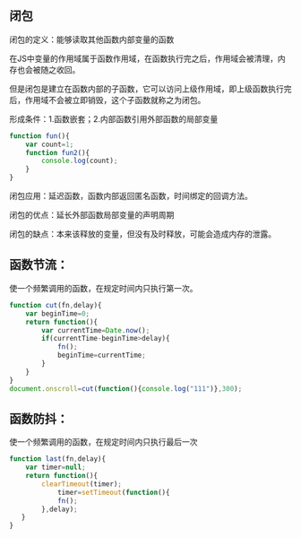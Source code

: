 ## 闭包

闭包的定义：能够读取其他函数内部变量的函数

在JS中变量的作用域属于函数作用域，在函数执行完之后，作用域会被清理，内存也会被随之收回。

但是闭包是建立在函数内部的子函数，它可以访问上级作用域，即上级函数执行完后，作用域不会被立即销毁，这个子函数就称之为闭包。



形成条件：1.函数嵌套；2.内部函数引用外部函数的局部变量

```js
function fun(){
    var count=1;
    function fun2(){
        console.log(count);
    }
}
```

闭包应用：延迟函数，函数内部返回匿名函数，时间绑定的回调方法。

闭包的优点：延长外部函数局部变量的声明周期

闭包的缺点：本来该释放的变量，但没有及时释放，可能会造成内存的泄露。



## 函数节流：

使一个频繁调用的函数，在规定时间内只执行第一次。

```js
function cut(fn,delay){
    var beginTime=0;
    return function(){
        var currentTime=Date.now();
        if(currentTime-beginTime>delay){
            fn();
            beginTime=currentTime;
        }      
    }
}
document.onscroll=cut(function(){console.log("111")},300);
```



## 函数防抖：

使一个频繁调用的函数，在规定时间内只执行最后一次

```js
function last(fn,delay){
    var timer=null;
    return function(){
        clearTimeout(timer);
            timer=setTimeout(function(){
            fn();
        },delay);
   }
}
```

